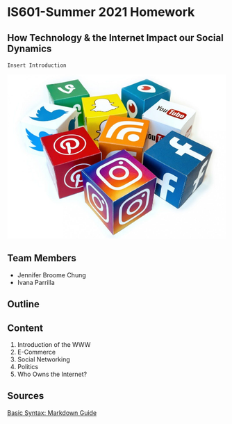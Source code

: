 # IS601-Summer 2021 Homework 

## How Technology & the Internet Impact our Social Dynamics 
    Insert Introduction 

![social-platform1](/social-platforms.jpg "social-platform2")

## Team Members
 * Jennifer Broome Chung
 * Ivana Parrilla

## Outline


## Content
1. Introduction of the WWW
2. E-Commerce
3. Social Networking
4. Politics 
7. Who Owns the Internet?


## Sources
[Basic Syntax: Markdown Guide](https://www.markdownguide.org/basic-syntax/#overview)
